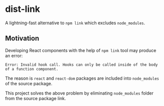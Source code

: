 # dist-link

A lightning-fast alternative to `npm link` which excludes `node_modules`.

## Motivation

Developing React components with the help of `npm link` tool may produce an error:

```
Error: Invalid hook call. Hooks can only be called inside of the body of a function component.
```

The reason is `react` and `react-dom` packages are included into `node_modules` of the source package.

This project solves the above problem by eliminating `node_modules` folder from the source package link.
